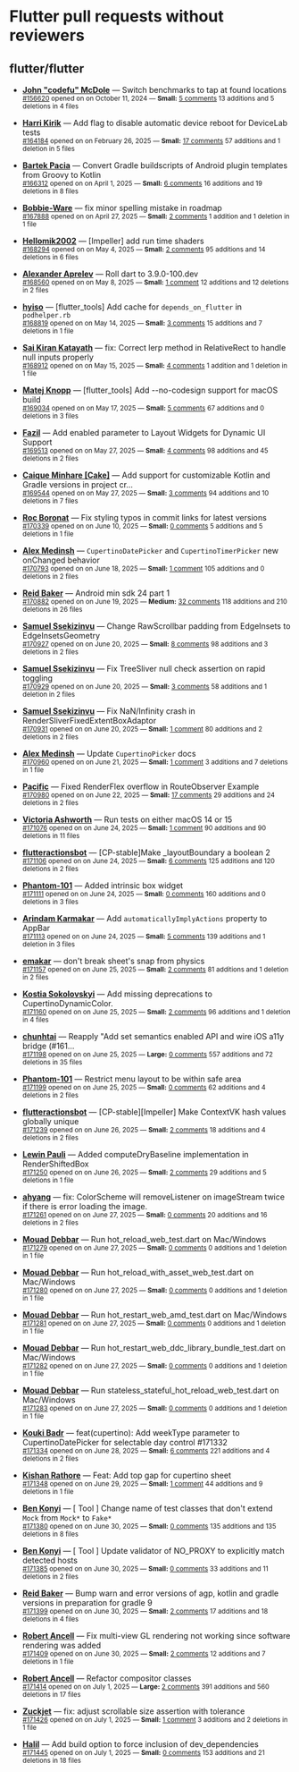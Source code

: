 # Flutter pull requests without reviewers

## flutter/flutter

* **[John "codefu" McDole](https://github.com/jtmcdole)** &mdash; Switch benchmarks to tap at found locations<br />
  <sub>[#156620](https://github.com/flutter/flutter/pull/156620) opened on on October 11, 2024 &mdash; **Small:** [5 comments](https://github.com/flutter/flutter/pull/156620) 13 additions and 5 deletions in 4 files</sub><br />

* **[Harri Kirik](https://github.com/harri35)** &mdash; Add flag to disable automatic device reboot for DeviceLab tests<br />
  <sub>[#164184](https://github.com/flutter/flutter/pull/164184) opened on on February 26, 2025 &mdash; **Small:** [17 comments](https://github.com/flutter/flutter/pull/164184) 57 additions and 1 deletion in 5 files</sub><br />

* **[Bartek Pacia](https://github.com/bartekpacia)** &mdash; Convert Gradle buildscripts of Android plugin templates from Groovy to Kotlin<br />
  <sub>[#166312](https://github.com/flutter/flutter/pull/166312) opened on on April 1, 2025 &mdash; **Small:** [6 comments](https://github.com/flutter/flutter/pull/166312) 16 additions and 19 deletions in 8 files</sub><br />

* **[Bobbie-Ware](https://github.com/Bobbie-Ware)** &mdash; fix minor spelling mistake in roadmap<br />
  <sub>[#167888](https://github.com/flutter/flutter/pull/167888) opened on on April 27, 2025 &mdash; **Small:** [2 comments](https://github.com/flutter/flutter/pull/167888) 1 addition and 1 deletion in 1 file</sub><br />

* **[Hellomik2002](https://github.com/Hellomik2002)** &mdash; [Impeller] add run time shaders<br />
  <sub>[#168294](https://github.com/flutter/flutter/pull/168294) opened on on May 4, 2025 &mdash; **Small:** [2 comments](https://github.com/flutter/flutter/pull/168294) 95 additions and 14 deletions in 6 files</sub><br />

* **[Alexander Aprelev](https://github.com/aam)** &mdash; Roll dart to 3.9.0-100.dev<br />
  <sub>[#168560](https://github.com/flutter/flutter/pull/168560) opened on on May 8, 2025 &mdash; **Small:** [1 comment](https://github.com/flutter/flutter/pull/168560) 12 additions and 12 deletions in 2 files</sub><br />

* **[hyiso](https://github.com/hyiso)** &mdash; [flutter_tools] Add cache for `depends_on_flutter` in `podhelper.rb`<br />
  <sub>[#168819](https://github.com/flutter/flutter/pull/168819) opened on on May 14, 2025 &mdash; **Small:** [3 comments](https://github.com/flutter/flutter/pull/168819) 15 additions and 7 deletions in 1 file</sub><br />

* **[Sai Kiran Katayath](https://github.com/Katayath-Sai-Kiran)** &mdash; fix: Correct lerp method in RelativeRect to handle null inputs properly<br />
  <sub>[#168912](https://github.com/flutter/flutter/pull/168912) opened on on May 15, 2025 &mdash; **Small:** [4 comments](https://github.com/flutter/flutter/pull/168912) 1 addition and 1 deletion in 1 file</sub><br />

* **[Matej Knopp](https://github.com/knopp)** &mdash; [flutter_tools] Add --no-codesign support for macOS build<br />
  <sub>[#169034](https://github.com/flutter/flutter/pull/169034) opened on on May 17, 2025 &mdash; **Small:** [5 comments](https://github.com/flutter/flutter/pull/169034) 67 additions and 0 deletions in 3 files</sub><br />

* **[Fazil](https://github.com/fazil-kp)** &mdash; Add enabled parameter to Layout Widgets for Dynamic UI Support<br />
  <sub>[#169513](https://github.com/flutter/flutter/pull/169513) opened on on May 27, 2025 &mdash; **Small:** [4 comments](https://github.com/flutter/flutter/pull/169513) 98 additions and 45 deletions in 2 files</sub><br />

* **[Caique Minhare [Cake]](https://github.com/ca-ke)** &mdash; Add support for customizable Kotlin and Gradle versions in project cr…<br />
  <sub>[#169544](https://github.com/flutter/flutter/pull/169544) opened on on May 27, 2025 &mdash; **Small:** [3 comments](https://github.com/flutter/flutter/pull/169544) 94 additions and 10 deletions in 7 files</sub><br />

* **[Roc Boronat](https://github.com/rocboronat)** &mdash; Fix styling typos in commit links for latest versions<br />
  <sub>[#170339](https://github.com/flutter/flutter/pull/170339) opened on on June 10, 2025 &mdash; **Small:** [0 comments](https://github.com/flutter/flutter/pull/170339) 5 additions and 5 deletions in 1 file</sub><br />

* **[Alex Medinsh](https://github.com/alex-medinsh)** &mdash; `CupertinoDatePicker` and `CupertinoTimerPicker` new onChanged behavior<br />
  <sub>[#170793](https://github.com/flutter/flutter/pull/170793) opened on on June 18, 2025 &mdash; **Small:** [1 comment](https://github.com/flutter/flutter/pull/170793) 105 additions and 0 deletions in 2 files</sub><br />

* **[Reid Baker](https://github.com/reidbaker)** &mdash; Android min sdk 24 part 1<br />
  <sub>[#170882](https://github.com/flutter/flutter/pull/170882) opened on on June 19, 2025 &mdash; **Medium:** [32 comments](https://github.com/flutter/flutter/pull/170882) 118 additions and 210 deletions in 26 files</sub><br />

* **[Samuel Ssekizinvu](https://github.com/samuelkchris)** &mdash; Change RawScrollbar padding from EdgeInsets to EdgeInsetsGeometry<br />
  <sub>[#170927](https://github.com/flutter/flutter/pull/170927) opened on on June 20, 2025 &mdash; **Small:** [8 comments](https://github.com/flutter/flutter/pull/170927) 98 additions and 3 deletions in 2 files</sub><br />

* **[Samuel Ssekizinvu](https://github.com/samuelkchris)** &mdash; Fix TreeSliver null check assertion on rapid toggling<br />
  <sub>[#170929](https://github.com/flutter/flutter/pull/170929) opened on on June 20, 2025 &mdash; **Small:** [3 comments](https://github.com/flutter/flutter/pull/170929) 58 additions and 1 deletion in 2 files</sub><br />

* **[Samuel Ssekizinvu](https://github.com/samuelkchris)** &mdash; Fix NaN/Infinity crash in RenderSliverFixedExtentBoxAdaptor<br />
  <sub>[#170931](https://github.com/flutter/flutter/pull/170931) opened on on June 20, 2025 &mdash; **Small:** [1 comment](https://github.com/flutter/flutter/pull/170931) 80 additions and 2 deletions in 2 files</sub><br />

* **[Alex Medinsh](https://github.com/alex-medinsh)** &mdash; Update `CupertinoPicker` docs<br />
  <sub>[#170960](https://github.com/flutter/flutter/pull/170960) opened on on June 21, 2025 &mdash; **Small:** [1 comment](https://github.com/flutter/flutter/pull/170960) 3 additions and 7 deletions in 1 file</sub><br />

* **[Pacific](https://github.com/prash4931)** &mdash; Fixed RenderFlex overflow in RouteObserver Example<br />
  <sub>[#170980](https://github.com/flutter/flutter/pull/170980) opened on on June 22, 2025 &mdash; **Small:** [17 comments](https://github.com/flutter/flutter/pull/170980) 29 additions and 24 deletions in 2 files</sub><br />

* **[Victoria Ashworth](https://github.com/vashworth)** &mdash; Run tests on either macOS 14 or 15<br />
  <sub>[#171076](https://github.com/flutter/flutter/pull/171076) opened on on June 24, 2025 &mdash; **Small:** [1 comment](https://github.com/flutter/flutter/pull/171076) 90 additions and 90 deletions in 11 files</sub><br />

* **[flutteractionsbot](https://github.com/flutteractionsbot)** &mdash; [CP-stable]Make _layoutBoundary a boolean 2<br />
  <sub>[#171106](https://github.com/flutter/flutter/pull/171106) opened on on June 24, 2025 &mdash; **Small:** [6 comments](https://github.com/flutter/flutter/pull/171106) 125 additions and 120 deletions in 2 files</sub><br />

* **[Phantom-101](https://github.com/Phantom-101)** &mdash; Added intrinsic box widget<br />
  <sub>[#171111](https://github.com/flutter/flutter/pull/171111) opened on on June 24, 2025 &mdash; **Small:** [0 comments](https://github.com/flutter/flutter/pull/171111) 160 additions and 0 deletions in 3 files</sub><br />

* **[Arindam Karmakar](https://github.com/k-arindam)** &mdash; Add `automaticallyImplyActions` property to AppBar<br />
  <sub>[#171113](https://github.com/flutter/flutter/pull/171113) opened on on June 24, 2025 &mdash; **Small:** [5 comments](https://github.com/flutter/flutter/pull/171113) 139 additions and 1 deletion in 3 files</sub><br />

* **[emakar](https://github.com/emakar)** &mdash; don't break sheet's snap from physics<br />
  <sub>[#171157](https://github.com/flutter/flutter/pull/171157) opened on on June 25, 2025 &mdash; **Small:** [2 comments](https://github.com/flutter/flutter/pull/171157) 81 additions and 1 deletion in 2 files</sub><br />

* **[Kostia Sokolovskyi](https://github.com/ksokolovskyi)** &mdash; Add missing deprecations to CupertinoDynamicColor.<br />
  <sub>[#171160](https://github.com/flutter/flutter/pull/171160) opened on on June 25, 2025 &mdash; **Small:** [2 comments](https://github.com/flutter/flutter/pull/171160) 96 additions and 1 deletion in 4 files</sub><br />

* **[chunhtai](https://github.com/chunhtai)** &mdash; Reapply "Add set semantics enabled API and wire iOS a11y bridge (#161…<br />
  <sub>[#171198](https://github.com/flutter/flutter/pull/171198) opened on on June 25, 2025 &mdash; **Large:** [0 comments](https://github.com/flutter/flutter/pull/171198) 557 additions and 72 deletions in 35 files</sub><br />

* **[Phantom-101](https://github.com/Phantom-101)** &mdash; Restrict menu layout to be within safe area<br />
  <sub>[#171199](https://github.com/flutter/flutter/pull/171199) opened on on June 25, 2025 &mdash; **Small:** [0 comments](https://github.com/flutter/flutter/pull/171199) 62 additions and 4 deletions in 2 files</sub><br />

* **[flutteractionsbot](https://github.com/flutteractionsbot)** &mdash; [CP-stable][Impeller] Make ContextVK hash values globally unique<br />
  <sub>[#171239](https://github.com/flutter/flutter/pull/171239) opened on on June 26, 2025 &mdash; **Small:** [2 comments](https://github.com/flutter/flutter/pull/171239) 18 additions and 4 deletions in 2 files</sub><br />

* **[Lewin Pauli](https://github.com/lewinpauli)** &mdash; Added computeDryBaseline implementation in RenderShiftedBox<br />
  <sub>[#171250](https://github.com/flutter/flutter/pull/171250) opened on on June 26, 2025 &mdash; **Small:** [2 comments](https://github.com/flutter/flutter/pull/171250) 29 additions and 5 deletions in 1 file</sub><br />

* **[ahyang](https://github.com/ahyangnb)** &mdash; fix: ColorScheme will removeListener on imageStream twice if there is error loading the image.<br />
  <sub>[#171261](https://github.com/flutter/flutter/pull/171261) opened on on June 27, 2025 &mdash; **Small:** [0 comments](https://github.com/flutter/flutter/pull/171261) 20 additions and 16 deletions in 2 files</sub><br />

* **[Mouad Debbar](https://github.com/mdebbar)** &mdash; Run hot_reload_web_test.dart on Mac/Windows<br />
  <sub>[#171279](https://github.com/flutter/flutter/pull/171279) opened on on June 27, 2025 &mdash; **Small:** [0 comments](https://github.com/flutter/flutter/pull/171279) 0 additions and 1 deletion in 1 file</sub><br />

* **[Mouad Debbar](https://github.com/mdebbar)** &mdash; Run hot_reload_with_asset_web_test.dart on Mac/Windows<br />
  <sub>[#171280](https://github.com/flutter/flutter/pull/171280) opened on on June 27, 2025 &mdash; **Small:** [0 comments](https://github.com/flutter/flutter/pull/171280) 0 additions and 1 deletion in 1 file</sub><br />

* **[Mouad Debbar](https://github.com/mdebbar)** &mdash; Run hot_restart_web_amd_test.dart on Mac/Windows<br />
  <sub>[#171281](https://github.com/flutter/flutter/pull/171281) opened on on June 27, 2025 &mdash; **Small:** [0 comments](https://github.com/flutter/flutter/pull/171281) 0 additions and 1 deletion in 1 file</sub><br />

* **[Mouad Debbar](https://github.com/mdebbar)** &mdash; Run hot_restart_web_ddc_library_bundle_test.dart on Mac/Windows<br />
  <sub>[#171282](https://github.com/flutter/flutter/pull/171282) opened on on June 27, 2025 &mdash; **Small:** [0 comments](https://github.com/flutter/flutter/pull/171282) 0 additions and 1 deletion in 1 file</sub><br />

* **[Mouad Debbar](https://github.com/mdebbar)** &mdash; Run stateless_stateful_hot_reload_web_test.dart on Mac/Windows<br />
  <sub>[#171283](https://github.com/flutter/flutter/pull/171283) opened on on June 27, 2025 &mdash; **Small:** [0 comments](https://github.com/flutter/flutter/pull/171283) 0 additions and 1 deletion in 1 file</sub><br />

* **[Kouki Badr](https://github.com/koukibadr)** &mdash; feat(cupertino): Add weekType parameter to CupertinoDatePicker for selectable day control #171332<br />
  <sub>[#171334](https://github.com/flutter/flutter/pull/171334) opened on on June 28, 2025 &mdash; **Small:** [6 comments](https://github.com/flutter/flutter/pull/171334) 221 additions and 4 deletions in 2 files</sub><br />

* **[Kishan Rathore](https://github.com/rkishan516)** &mdash; Feat: Add top gap for cupertino sheet<br />
  <sub>[#171348](https://github.com/flutter/flutter/pull/171348) opened on on June 29, 2025 &mdash; **Small:** [1 comment](https://github.com/flutter/flutter/pull/171348) 44 additions and 9 deletions in 1 file</sub><br />

* **[Ben Konyi](https://github.com/bkonyi)** &mdash; [ Tool ] Change name of test classes that don't extend `Mock` from `Mock*` to `Fake*`<br />
  <sub>[#171380](https://github.com/flutter/flutter/pull/171380) opened on on June 30, 2025 &mdash; **Small:** [0 comments](https://github.com/flutter/flutter/pull/171380) 135 additions and 135 deletions in 8 files</sub><br />

* **[Ben Konyi](https://github.com/bkonyi)** &mdash; [ Tool ] Update validator of NO_PROXY to explicitly match detected hosts<br />
  <sub>[#171385](https://github.com/flutter/flutter/pull/171385) opened on on June 30, 2025 &mdash; **Small:** [0 comments](https://github.com/flutter/flutter/pull/171385) 33 additions and 11 deletions in 2 files</sub><br />

* **[Reid Baker](https://github.com/reidbaker)** &mdash; Bump warn and error versions of agp, kotlin and gradle versions in preparation for gradle 9<br />
  <sub>[#171399](https://github.com/flutter/flutter/pull/171399) opened on on June 30, 2025 &mdash; **Small:** [2 comments](https://github.com/flutter/flutter/pull/171399) 17 additions and 18 deletions in 4 files</sub><br />

* **[Robert Ancell](https://github.com/robert-ancell)** &mdash; Fix multi-view GL rendering not working since software rendering was added<br />
  <sub>[#171409](https://github.com/flutter/flutter/pull/171409) opened on on June 30, 2025 &mdash; **Small:** [2 comments](https://github.com/flutter/flutter/pull/171409) 12 additions and 7 deletions in 1 file</sub><br />

* **[Robert Ancell](https://github.com/robert-ancell)** &mdash; Refactor compositor classes<br />
  <sub>[#171414](https://github.com/flutter/flutter/pull/171414) opened on on July 1, 2025 &mdash; **Large:** [2 comments](https://github.com/flutter/flutter/pull/171414) 391 additions and 560 deletions in 17 files</sub><br />

* **[Zuckjet](https://github.com/Zuckjet)** &mdash; fix: adjust scrollable size assertion with tolerance<br />
  <sub>[#171426](https://github.com/flutter/flutter/pull/171426) opened on on July 1, 2025 &mdash; **Small:** [1 comment](https://github.com/flutter/flutter/pull/171426) 3 additions and 2 deletions in 1 file</sub><br />

* **[Halil](https://github.com/hig-dev)** &mdash; Add build option to force inclusion of dev_dependencies<br />
  <sub>[#171445](https://github.com/flutter/flutter/pull/171445) opened on on July 1, 2025 &mdash; **Small:** [0 comments](https://github.com/flutter/flutter/pull/171445) 153 additions and 21 deletions in 18 files</sub><br />

